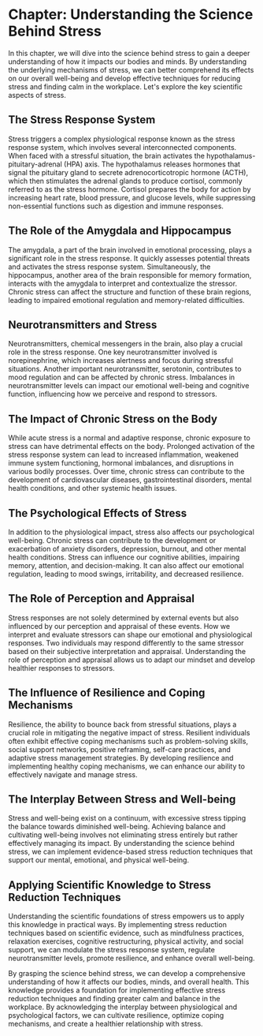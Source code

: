 Chapter: Understanding the Science Behind Stress
================================================

In this chapter, we will dive into the science behind stress to gain a deeper understanding of how it impacts our bodies and minds. By understanding the underlying mechanisms of stress, we can better comprehend its effects on our overall well-being and develop effective techniques for reducing stress and finding calm in the workplace. Let's explore the key scientific aspects of stress.

The Stress Response System
--------------------------

Stress triggers a complex physiological response known as the stress response system, which involves several interconnected components. When faced with a stressful situation, the brain activates the hypothalamus-pituitary-adrenal (HPA) axis. The hypothalamus releases hormones that signal the pituitary gland to secrete adrenocorticotropic hormone (ACTH), which then stimulates the adrenal glands to produce cortisol, commonly referred to as the stress hormone. Cortisol prepares the body for action by increasing heart rate, blood pressure, and glucose levels, while suppressing non-essential functions such as digestion and immune responses.

The Role of the Amygdala and Hippocampus
----------------------------------------

The amygdala, a part of the brain involved in emotional processing, plays a significant role in the stress response. It quickly assesses potential threats and activates the stress response system. Simultaneously, the hippocampus, another area of the brain responsible for memory formation, interacts with the amygdala to interpret and contextualize the stressor. Chronic stress can affect the structure and function of these brain regions, leading to impaired emotional regulation and memory-related difficulties.

Neurotransmitters and Stress
----------------------------

Neurotransmitters, chemical messengers in the brain, also play a crucial role in the stress response. One key neurotransmitter involved is norepinephrine, which increases alertness and focus during stressful situations. Another important neurotransmitter, serotonin, contributes to mood regulation and can be affected by chronic stress. Imbalances in neurotransmitter levels can impact our emotional well-being and cognitive function, influencing how we perceive and respond to stressors.

The Impact of Chronic Stress on the Body
----------------------------------------

While acute stress is a normal and adaptive response, chronic exposure to stress can have detrimental effects on the body. Prolonged activation of the stress response system can lead to increased inflammation, weakened immune system functioning, hormonal imbalances, and disruptions in various bodily processes. Over time, chronic stress can contribute to the development of cardiovascular diseases, gastrointestinal disorders, mental health conditions, and other systemic health issues.

The Psychological Effects of Stress
-----------------------------------

In addition to the physiological impact, stress also affects our psychological well-being. Chronic stress can contribute to the development or exacerbation of anxiety disorders, depression, burnout, and other mental health conditions. Stress can influence our cognitive abilities, impairing memory, attention, and decision-making. It can also affect our emotional regulation, leading to mood swings, irritability, and decreased resilience.

The Role of Perception and Appraisal
------------------------------------

Stress responses are not solely determined by external events but also influenced by our perception and appraisal of these events. How we interpret and evaluate stressors can shape our emotional and physiological responses. Two individuals may respond differently to the same stressor based on their subjective interpretation and appraisal. Understanding the role of perception and appraisal allows us to adapt our mindset and develop healthier responses to stressors.

The Influence of Resilience and Coping Mechanisms
-------------------------------------------------

Resilience, the ability to bounce back from stressful situations, plays a crucial role in mitigating the negative impact of stress. Resilient individuals often exhibit effective coping mechanisms such as problem-solving skills, social support networks, positive reframing, self-care practices, and adaptive stress management strategies. By developing resilience and implementing healthy coping mechanisms, we can enhance our ability to effectively navigate and manage stress.

The Interplay Between Stress and Well-being
-------------------------------------------

Stress and well-being exist on a continuum, with excessive stress tipping the balance towards diminished well-being. Achieving balance and cultivating well-being involves not eliminating stress entirely but rather effectively managing its impact. By understanding the science behind stress, we can implement evidence-based stress reduction techniques that support our mental, emotional, and physical well-being.

Applying Scientific Knowledge to Stress Reduction Techniques
------------------------------------------------------------

Understanding the scientific foundations of stress empowers us to apply this knowledge in practical ways. By implementing stress reduction techniques based on scientific evidence, such as mindfulness practices, relaxation exercises, cognitive restructuring, physical activity, and social support, we can modulate the stress response system, regulate neurotransmitter levels, promote resilience, and enhance overall well-being.

By grasping the science behind stress, we can develop a comprehensive understanding of how it affects our bodies, minds, and overall health. This knowledge provides a foundation for implementing effective stress reduction techniques and finding greater calm and balance in the workplace. By acknowledging the interplay between physiological and psychological factors, we can cultivate resilience, optimize coping mechanisms, and create a healthier relationship with stress.
